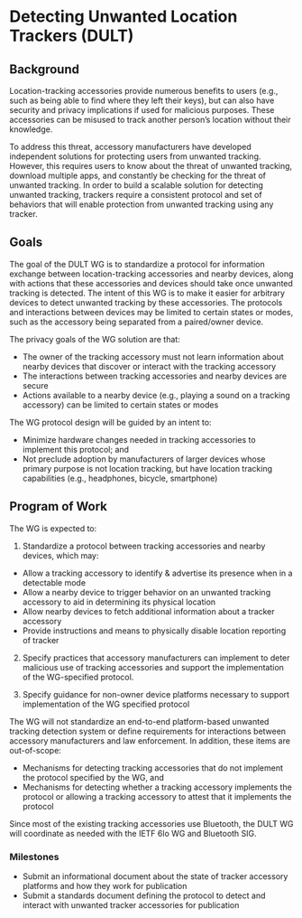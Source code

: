 # Detecting Unwanted Location Trackers (DULT)


## Background
Location-tracking accessories provide numerous benefits to users (e.g., such as being able to find where they left their keys), but can also have security and privacy implications if used for malicious purposes. These accessories can be misused to track another person’s location without their knowledge.


To address this threat, accessory manufacturers have developed independent solutions for protecting users from unwanted tracking. However, this requires users to know about the threat of unwanted tracking, download multiple apps, and constantly be checking for the threat of unwanted tracking. In order to build a scalable solution for detecting unwanted tracking, trackers require a consistent protocol and set of behaviors that will enable protection from unwanted tracking using any tracker.


## Goals


The goal of the DULT WG is to standardize a protocol for information exchange between location-tracking accessories and nearby devices, along with actions that these accessories and devices should take once unwanted tracking is detected. The intent of this WG is to make it easier for arbitrary devices to detect unwanted tracking by these accessories. The protocols and interactions between devices may be limited to certain states or modes, such as the accessory being separated from a paired/owner device.


The privacy goals of the WG solution are that:


* The owner of the tracking accessory must not learn information about nearby devices that discover or interact with the tracking accessory
* The interactions between tracking accessories and nearby devices are secure
* Actions available to a nearby device (e.g., playing a sound on a tracking accessory) can be limited to certain states or modes



The WG protocol design will be guided by an intent to:

* Minimize hardware changes needed in tracking accessories to implement this protocol; and
* Not preclude adoption by manufacturers of larger devices whose primary purpose is not location tracking, but have location tracking capabilities (e.g., headphones, bicycle, smartphone)


## Program of Work


The WG is expected to:

1. Standardize a protocol between tracking accessories and nearby devices, which may:

 * Allow a tracking accessory to identify & advertise its presence when in a detectable mode
 * Allow a nearby device to trigger behavior on an unwanted tracking accessory to aid in determining its physical location
 * Allow nearby devices to fetch additional information about a tracker accessory
 * Provide instructions and means to physically disable location reporting of tracker


2. Specify practices that accessory manufacturers can implement to deter malicious use of tracking accessories and support the implementation of the WG-specified protocol.


3. Specify guidance for non-owner device platforms necessary to support implementation of the WG specified protocol



The WG will not standardize an end-to-end platform-based unwanted tracking detection system or define requirements for interactions between accessory manufacturers and law enforcement. In addition, these items are out-of-scope:

 * Mechanisms for detecting tracking accessories that do not implement the protocol specified by the WG, and
 * Mechanisms for detecting whether a tracking accessory implements the protocol or allowing a tracking accessory to attest that it implements the protocol


Since most of the existing tracking accessories use Bluetooth, the DULT WG will coordinate as needed with the IETF 6lo WG and Bluetooth SIG.


### Milestones

* Submit an informational document about the state of tracker accessory platforms and how they work for publication
* Submit a standards document defining the protocol to detect and interact with unwanted tracker accessories for publication
